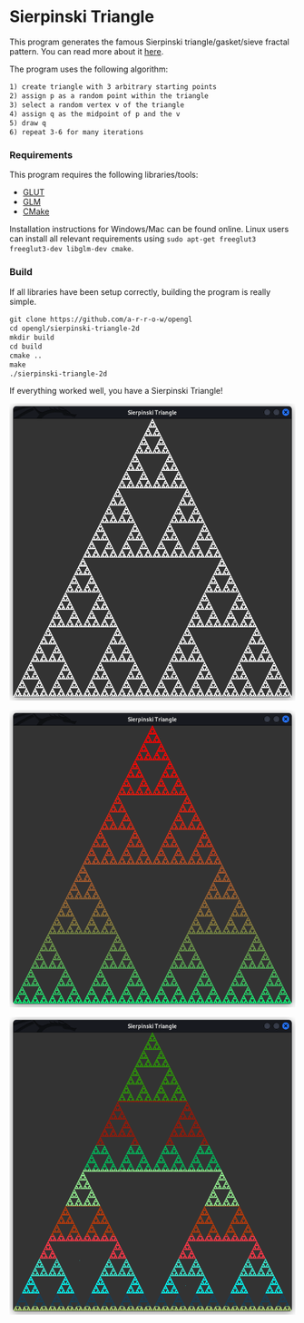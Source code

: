 # Sierpinski Triangle

This program generates the famous Sierpinski triangle/gasket/sieve fractal pattern. You can read more about it [here](https://en.wikipedia.org/wiki/Sierpi%C5%84ski_triangle).

The program uses the following algorithm:

```
1) create triangle with 3 arbitrary starting points
2) assign p as a random point within the triangle
3) select a random vertex v of the triangle
4) assign q as the midpoint of p and the v
5) draw q
6) repeat 3-6 for many iterations
```

### Requirements

This program requires the following libraries/tools:

- [GLUT](https://www.opengl.org/resources/libraries/glut/glut_downloads.php)
- [GLM](https://github.com/g-truc/glm)
- [CMake](https://cmake.org/)

Installation instructions for Windows/Mac can be found online. Linux users can install all relevant requirements using `sudo apt-get freeglut3 freeglut3-dev libglm-dev cmake`.

### Build

If all libraries have been setup correctly, building the program is really simple.

```
git clone https://github.com/a-r-r-o-w/opengl
cd opengl/sierpinski-triangle-2d
mkdir build
cd build
cmake ..
make
./sierpinski-triangle-2d
```

If everything worked well, you have a Sierpinski Triangle!

![sierpinski-simple.png](./images/sierpinski-simple.png)

![sierpinski-gradual.png](./images/sierpinski-gradual.png)

![sierpinski-random.png](./images/sierpinski-random.png)
